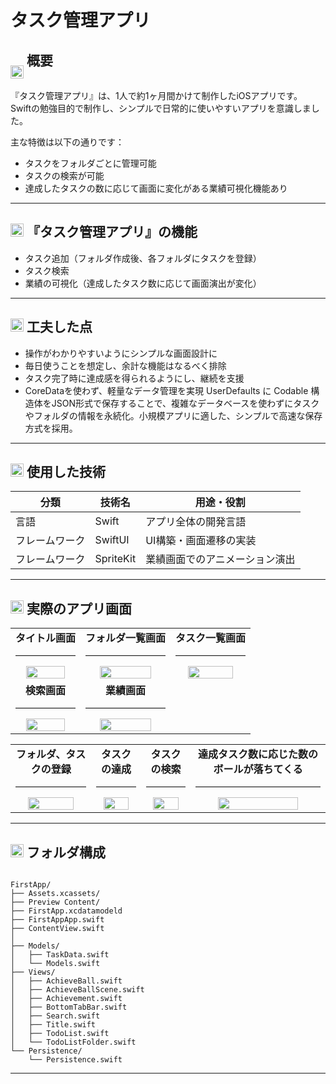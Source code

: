 # タスク管理アプリ

<h2>
  <img src="https://github.com/user-attachments/assets/0175bc64-5a0e-4e61-9d58-5994af5bd421" alt="alt text" style="height: 1em; vertical-align: -1em;" />
  概要
</h2>

『タスク管理アプリ』は、1人で約1ヶ月間かけて制作したiOSアプリです。
Swiftの勉強目的で制作し、シンプルで日常的に使いやすいアプリを意識しました。

主な特徴は以下の通りです：

- タスクをフォルダごとに管理可能
- タスクの検索が可能
- 達成したタスクの数に応じて画面に変化がある業績可視化機能あり

---

<h2>
  <img src="https://github.com/user-attachments/assets/579b2b99-6338-426f-82c1-8b8e98a7cbdc" alt="alt text" style="height: 1em; vertical-align: baseline;" />
  『タスク管理アプリ』の機能
</h2>

- タスク追加（フォルダ作成後、各フォルダにタスクを登録）
- タスク検索
- 業績の可視化（達成したタスク数に応じて画面演出が変化）

---

<h2>
  <img src="https://github.com/user-attachments/assets/579b2b99-6338-426f-82c1-8b8e98a7cbdc" alt="alt text" style="height: 1em; vertical-align: baseline;" />
   工夫した点
</h2>

- 操作がわかりやすいようにシンプルな画面設計に
- 毎日使うことを想定し、余計な機能はなるべく排除
- タスク完了時に達成感を得られるようにし、継続を支援
- CoreDataを使わず、軽量なデータ管理を実現
UserDefaults に Codable 構造体をJSON形式で保存することで、複雑なデータベースを使わずにタスクやフォルダの情報を永続化。小規模アプリに適した、シンプルで高速な保存方式を採用。

---

<h2>
  <img src="https://github.com/user-attachments/assets/579b2b99-6338-426f-82c1-8b8e98a7cbdc" alt="alt text" style="height: 1em; vertical-align: baseline;" />
   使用した技術
</h2>

| 分類 | 技術名 | 用途・役割 |
|------|----------|-------------|
| 言語 | Swift | アプリ全体の開発言語 |
| フレームワーク | SwiftUI | UI構築・画面遷移の実装 |
| フレームワーク | SpriteKit | 業績画面でのアニメーション演出 |

---

<h2>
  <img src="https://github.com/user-attachments/assets/579b2b99-6338-426f-82c1-8b8e98a7cbdc" alt="alt text" style="height: 1em; vertical-align: baseline;" />
   実際のアプリ画面
</h2>

<table>
    <tr>
        <td align="center">
            <strong>タイトル画面</strong><br>
            <hr style="border: 0; border-top: 1px solid #ddd; width: 100%;">
            <img src="https://github.com/user-attachments/assets/288f65d9-62a9-4a95-ad73-420b73d23ce6" width="80%" />
        </td>
        <td align="center">
            <strong>フォルダ一覧画面</strong><br>
            <hr style="border: 0; border-top: 1px solid #ddd; width: 100%;">
            <img src="https://github.com/user-attachments/assets/ef8d0c63-cea1-4ac3-bf43-6d163ba83245" width="80%" />
        </td> 
        <td align="center">
            <strong>タスク一覧画面</strong><br>
            <hr style="border: 0; border-top: 1px solid #ddd; width: 100%;">
            <img src="https://github.com/user-attachments/assets/62a52225-f521-4a1e-a529-0f1a1125c54f" width="80%" />
        </td> 
    </tr>
    <tr>
        <td align="center">
            <strong>検索画面</strong><br>
            <hr style="border: 0; border-top: 1px solid #ddd; width: 100%;">
            <img src="https://github.com/user-attachments/assets/d9cb115c-7596-4a14-8bff-0d9d5af403ab" width="80%" />
        </td>
        <td align="center">
            <strong>業績画面</strong><br>
            <hr style="border: 0; border-top: 1px solid #ddd; width: 100%;">
            <img src="https://github.com/user-attachments/assets/17e76c5c-77ac-426d-81f7-06c2156160c1" width="80%" />
        </td>
    </tr>
</table>
    
<table>
    <tr>
        <td align="center">
            <strong>フォルダ、タスクの登録</strong><br>
            <hr style="border: 0; border-top: 1px solid #ddd; width: 100%;">
            <img src="https://github.com/user-attachments/assets/678a4104-93b4-4a06-bd46-8521bd843079" width="80%" />
        </td>
        <td align="center">
            <strong>タスクの達成</strong><br>
            <hr style="border: 0; border-top: 1px solid #ddd; width: 100%;">
            <img src="https://github.com/user-attachments/assets/37539ccd-1d3d-419b-9d3f-62833ae0cd16" width="80%" />
        </td>
        <td align="center">
            <strong>タスクの検索</strong><br>
            <hr style="border: 0; border-top: 1px solid #ddd; width: 100%;">
            <img src="https://github.com/user-attachments/assets/3f6fb2b7-a915-4c3d-a63d-1300ce4a5978" width="80%" />
        </td>
        <td align="center">
            <strong>達成タスク数に応じた数のボールが落ちてくる</strong><br>
            <hr style="border: 0; border-top: 1px solid #ddd; width: 100%;">
            <img src="https://github.com/user-attachments/assets/ff1544f3-a614-44c7-8e95-8a31711feee7" width="80%" />
        </td>
    </tr>
</table>

---

<h2>
  <img src="https://github.com/user-attachments/assets/579b2b99-6338-426f-82c1-8b8e98a7cbdc" alt="alt text" style="height: 1em; vertical-align: baseline;" />
   フォルダ構成
</h2>

```plaintext

FirstApp/
├── Assets.xcassets/
├── Preview Content/
├── FirstApp.xcdatamodeld
├── FirstAppApp.swift
├── ContentView.swift
│
├── Models/
│   ├── TaskData.swift
│   └── Models.swift
├── Views/
│   ├── AchieveBall.swift
│   ├── AchieveBallScene.swift
│   ├── Achievement.swift
│   ├── BottomTabBar.swift
│   ├── Search.swift
│   ├── Title.swift
│   ├── TodoList.swift
│   └── TodoListFolder.swift
└── Persistence/
    └── Persistence.swift

```

---
